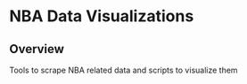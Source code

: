 NBA Data Visualizations
==========

Overview
--------

Tools to scrape NBA related data and scripts to visualize them
